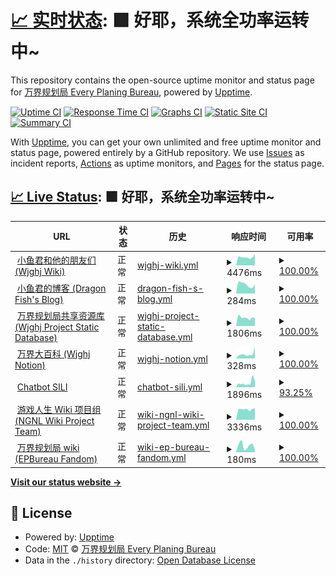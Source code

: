 # [📈 实时状态](https://status.wjghj.cn): <!--live status--> **🟩 好耶，系统全功率运转中~**

This repository contains the open-source uptime monitor and status page for [万界规划局 Every Planing Bureau](https://www.wjghj.cn), powered by [Upptime](https://github.com/upptime/upptime).

[![Uptime CI](https://github.com/Wjghj-Project/status/workflows/Uptime%20CI/badge.svg)](https://github.com/Wjghj-Project/status/actions?query=workflow%3A%22Uptime+CI%22)
[![Response Time CI](https://github.com/Wjghj-Project/status/workflows/Response%20Time%20CI/badge.svg)](https://github.com/Wjghj-Project/status/actions?query=workflow%3A%22Response+Time+CI%22)
[![Graphs CI](https://github.com/Wjghj-Project/status/workflows/Graphs%20CI/badge.svg)](https://github.com/Wjghj-Project/status/actions?query=workflow%3A%22Graphs+CI%22)
[![Static Site CI](https://github.com/Wjghj-Project/status/workflows/Static%20Site%20CI/badge.svg)](https://github.com/Wjghj-Project/status/actions?query=workflow%3A%22Static+Site+CI%22)
[![Summary CI](https://github.com/Wjghj-Project/status/workflows/Summary%20CI/badge.svg)](https://github.com/Wjghj-Project/status/actions?query=workflow%3A%22Summary+CI%22)

With [Upptime](https://upptime.js.org), you can get your own unlimited and free uptime monitor and status page, powered entirely by a GitHub repository. We use [Issues](https://github.com/Wjghj-Project/status/issues) as incident reports, [Actions](https://github.com/Wjghj-Project/status/actions) as uptime monitors, and [Pages](https://status.wjghj.cn) for the status page.

## [📈 Live Status](https://demo.upptime.js.org): <!--live status--> **🟩 好耶，系统全功率运转中~**

<!--start: status pages-->
<!-- This summary is generated by Upptime (https://github.com/upptime/upptime) -->
<!-- Do not edit this manually, your changes will be overwritten -->
<!-- prettier-ignore -->
| URL | 状态 | 历史 | 响应时间 | 可用率 |
| --- | ------ | ------- | ------------- | ------ |
| <img alt="" src="https://favicons.githubusercontent.com/www.wjghj.cn" height="13"> [小鱼君和他的朋友们 (Wjghj Wiki)](https://www.wjghj.cn) | 正常 | [wjghj-wiki.yml](https://github.com/Wjghj-Project/status/commits/HEAD/history/wjghj-wiki.yml) | <details><summary><img alt="响应时间趋势" src="./graphs/wjghj-wiki/response-time-week.png" height="20"> 4476ms</summary><br><a href="https://status.wjghj.cn/history/wjghj-wiki"><img alt="响应时间 5125" src="https://img.shields.io/endpoint?url=https%3A%2F%2Fraw.githubusercontent.com%2FWjghj-Project%2Fstatus%2FHEAD%2Fapi%2Fwjghj-wiki%2Fresponse-time.json"></a><br><a href="https://status.wjghj.cn/history/wjghj-wiki"><img alt="24小时响应时间 4278" src="https://img.shields.io/endpoint?url=https%3A%2F%2Fraw.githubusercontent.com%2FWjghj-Project%2Fstatus%2FHEAD%2Fapi%2Fwjghj-wiki%2Fresponse-time-day.json"></a><br><a href="https://status.wjghj.cn/history/wjghj-wiki"><img alt="7天响应时间 4476" src="https://img.shields.io/endpoint?url=https%3A%2F%2Fraw.githubusercontent.com%2FWjghj-Project%2Fstatus%2FHEAD%2Fapi%2Fwjghj-wiki%2Fresponse-time-week.json"></a><br><a href="https://status.wjghj.cn/history/wjghj-wiki"><img alt="30天响应时间 3722" src="https://img.shields.io/endpoint?url=https%3A%2F%2Fraw.githubusercontent.com%2FWjghj-Project%2Fstatus%2FHEAD%2Fapi%2Fwjghj-wiki%2Fresponse-time-month.json"></a><br><a href="https://status.wjghj.cn/history/wjghj-wiki"><img alt="1年响应时间 5008" src="https://img.shields.io/endpoint?url=https%3A%2F%2Fraw.githubusercontent.com%2FWjghj-Project%2Fstatus%2FHEAD%2Fapi%2Fwjghj-wiki%2Fresponse-time-year.json"></a></details> | <details><summary><a href="https://status.wjghj.cn/history/wjghj-wiki">100.00%</a></summary><a href="https://status.wjghj.cn/history/wjghj-wiki"><img alt="可用率 99.78%" src="https://img.shields.io/endpoint?url=https%3A%2F%2Fraw.githubusercontent.com%2FWjghj-Project%2Fstatus%2FHEAD%2Fapi%2Fwjghj-wiki%2Fuptime.json"></a><br><a href="https://status.wjghj.cn/history/wjghj-wiki"><img alt="4小时可用率 100.00%" src="https://img.shields.io/endpoint?url=https%3A%2F%2Fraw.githubusercontent.com%2FWjghj-Project%2Fstatus%2FHEAD%2Fapi%2Fwjghj-wiki%2Fuptime-day.json"></a><br><a href="https://status.wjghj.cn/history/wjghj-wiki"><img alt="7日可用率 100.00%" src="https://img.shields.io/endpoint?url=https%3A%2F%2Fraw.githubusercontent.com%2FWjghj-Project%2Fstatus%2FHEAD%2Fapi%2Fwjghj-wiki%2Fuptime-week.json"></a><br><a href="https://status.wjghj.cn/history/wjghj-wiki"><img alt="30日可用率 99.67%" src="https://img.shields.io/endpoint?url=https%3A%2F%2Fraw.githubusercontent.com%2FWjghj-Project%2Fstatus%2FHEAD%2Fapi%2Fwjghj-wiki%2Fuptime-month.json"></a><br><a href="https://status.wjghj.cn/history/wjghj-wiki"><img alt="1年可用率 99.90%" src="https://img.shields.io/endpoint?url=https%3A%2F%2Fraw.githubusercontent.com%2FWjghj-Project%2Fstatus%2FHEAD%2Fapi%2Fwjghj-wiki%2Fuptime-year.json"></a></details>
| <img alt="" src="https://favicons.githubusercontent.com/blog.wjghj.cn" height="13"> [小鱼君的博客 (Dragon Fish's Blog)](https://blog.wjghj.cn) | 正常 | [dragon-fish-s-blog.yml](https://github.com/Wjghj-Project/status/commits/HEAD/history/dragon-fish-s-blog.yml) | <details><summary><img alt="响应时间趋势" src="./graphs/dragon-fish-s-blog/response-time-week.png" height="20"> 284ms</summary><br><a href="https://status.wjghj.cn/history/dragon-fish-s-blog"><img alt="响应时间 309" src="https://img.shields.io/endpoint?url=https%3A%2F%2Fraw.githubusercontent.com%2FWjghj-Project%2Fstatus%2FHEAD%2Fapi%2Fdragon-fish-s-blog%2Fresponse-time.json"></a><br><a href="https://status.wjghj.cn/history/dragon-fish-s-blog"><img alt="24小时响应时间 197" src="https://img.shields.io/endpoint?url=https%3A%2F%2Fraw.githubusercontent.com%2FWjghj-Project%2Fstatus%2FHEAD%2Fapi%2Fdragon-fish-s-blog%2Fresponse-time-day.json"></a><br><a href="https://status.wjghj.cn/history/dragon-fish-s-blog"><img alt="7天响应时间 284" src="https://img.shields.io/endpoint?url=https%3A%2F%2Fraw.githubusercontent.com%2FWjghj-Project%2Fstatus%2FHEAD%2Fapi%2Fdragon-fish-s-blog%2Fresponse-time-week.json"></a><br><a href="https://status.wjghj.cn/history/dragon-fish-s-blog"><img alt="30天响应时间 269" src="https://img.shields.io/endpoint?url=https%3A%2F%2Fraw.githubusercontent.com%2FWjghj-Project%2Fstatus%2FHEAD%2Fapi%2Fdragon-fish-s-blog%2Fresponse-time-month.json"></a><br><a href="https://status.wjghj.cn/history/dragon-fish-s-blog"><img alt="1年响应时间 314" src="https://img.shields.io/endpoint?url=https%3A%2F%2Fraw.githubusercontent.com%2FWjghj-Project%2Fstatus%2FHEAD%2Fapi%2Fdragon-fish-s-blog%2Fresponse-time-year.json"></a></details> | <details><summary><a href="https://status.wjghj.cn/history/dragon-fish-s-blog">100.00%</a></summary><a href="https://status.wjghj.cn/history/dragon-fish-s-blog"><img alt="可用率 99.99%" src="https://img.shields.io/endpoint?url=https%3A%2F%2Fraw.githubusercontent.com%2FWjghj-Project%2Fstatus%2FHEAD%2Fapi%2Fdragon-fish-s-blog%2Fuptime.json"></a><br><a href="https://status.wjghj.cn/history/dragon-fish-s-blog"><img alt="4小时可用率 100.00%" src="https://img.shields.io/endpoint?url=https%3A%2F%2Fraw.githubusercontent.com%2FWjghj-Project%2Fstatus%2FHEAD%2Fapi%2Fdragon-fish-s-blog%2Fuptime-day.json"></a><br><a href="https://status.wjghj.cn/history/dragon-fish-s-blog"><img alt="7日可用率 100.00%" src="https://img.shields.io/endpoint?url=https%3A%2F%2Fraw.githubusercontent.com%2FWjghj-Project%2Fstatus%2FHEAD%2Fapi%2Fdragon-fish-s-blog%2Fuptime-week.json"></a><br><a href="https://status.wjghj.cn/history/dragon-fish-s-blog"><img alt="30日可用率 100.00%" src="https://img.shields.io/endpoint?url=https%3A%2F%2Fraw.githubusercontent.com%2FWjghj-Project%2Fstatus%2FHEAD%2Fapi%2Fdragon-fish-s-blog%2Fuptime-month.json"></a><br><a href="https://status.wjghj.cn/history/dragon-fish-s-blog"><img alt="1年可用率 99.98%" src="https://img.shields.io/endpoint?url=https%3A%2F%2Fraw.githubusercontent.com%2FWjghj-Project%2Fstatus%2FHEAD%2Fapi%2Fdragon-fish-s-blog%2Fuptime-year.json"></a></details>
| <img alt="" src="https://favicons.githubusercontent.com/common.wjghj.cn" height="13"> [万界规划局共享资源库 (Wjghj Project Static Database)](https://common.wjghj.cn) | 正常 | [wjghj-project-static-database.yml](https://github.com/Wjghj-Project/status/commits/HEAD/history/wjghj-project-static-database.yml) | <details><summary><img alt="响应时间趋势" src="./graphs/wjghj-project-static-database/response-time-week.png" height="20"> 1806ms</summary><br><a href="https://status.wjghj.cn/history/wjghj-project-static-database"><img alt="响应时间 2211" src="https://img.shields.io/endpoint?url=https%3A%2F%2Fraw.githubusercontent.com%2FWjghj-Project%2Fstatus%2FHEAD%2Fapi%2Fwjghj-project-static-database%2Fresponse-time.json"></a><br><a href="https://status.wjghj.cn/history/wjghj-project-static-database"><img alt="24小时响应时间 1703" src="https://img.shields.io/endpoint?url=https%3A%2F%2Fraw.githubusercontent.com%2FWjghj-Project%2Fstatus%2FHEAD%2Fapi%2Fwjghj-project-static-database%2Fresponse-time-day.json"></a><br><a href="https://status.wjghj.cn/history/wjghj-project-static-database"><img alt="7天响应时间 1806" src="https://img.shields.io/endpoint?url=https%3A%2F%2Fraw.githubusercontent.com%2FWjghj-Project%2Fstatus%2FHEAD%2Fapi%2Fwjghj-project-static-database%2Fresponse-time-week.json"></a><br><a href="https://status.wjghj.cn/history/wjghj-project-static-database"><img alt="30天响应时间 1474" src="https://img.shields.io/endpoint?url=https%3A%2F%2Fraw.githubusercontent.com%2FWjghj-Project%2Fstatus%2FHEAD%2Fapi%2Fwjghj-project-static-database%2Fresponse-time-month.json"></a><br><a href="https://status.wjghj.cn/history/wjghj-project-static-database"><img alt="1年响应时间 2050" src="https://img.shields.io/endpoint?url=https%3A%2F%2Fraw.githubusercontent.com%2FWjghj-Project%2Fstatus%2FHEAD%2Fapi%2Fwjghj-project-static-database%2Fresponse-time-year.json"></a></details> | <details><summary><a href="https://status.wjghj.cn/history/wjghj-project-static-database">100.00%</a></summary><a href="https://status.wjghj.cn/history/wjghj-project-static-database"><img alt="可用率 99.70%" src="https://img.shields.io/endpoint?url=https%3A%2F%2Fraw.githubusercontent.com%2FWjghj-Project%2Fstatus%2FHEAD%2Fapi%2Fwjghj-project-static-database%2Fuptime.json"></a><br><a href="https://status.wjghj.cn/history/wjghj-project-static-database"><img alt="4小时可用率 100.00%" src="https://img.shields.io/endpoint?url=https%3A%2F%2Fraw.githubusercontent.com%2FWjghj-Project%2Fstatus%2FHEAD%2Fapi%2Fwjghj-project-static-database%2Fuptime-day.json"></a><br><a href="https://status.wjghj.cn/history/wjghj-project-static-database"><img alt="7日可用率 100.00%" src="https://img.shields.io/endpoint?url=https%3A%2F%2Fraw.githubusercontent.com%2FWjghj-Project%2Fstatus%2FHEAD%2Fapi%2Fwjghj-project-static-database%2Fuptime-week.json"></a><br><a href="https://status.wjghj.cn/history/wjghj-project-static-database"><img alt="30日可用率 99.67%" src="https://img.shields.io/endpoint?url=https%3A%2F%2Fraw.githubusercontent.com%2FWjghj-Project%2Fstatus%2FHEAD%2Fapi%2Fwjghj-project-static-database%2Fuptime-month.json"></a><br><a href="https://status.wjghj.cn/history/wjghj-project-static-database"><img alt="1年可用率 99.88%" src="https://img.shields.io/endpoint?url=https%3A%2F%2Fraw.githubusercontent.com%2FWjghj-Project%2Fstatus%2FHEAD%2Fapi%2Fwjghj-project-static-database%2Fuptime-year.json"></a></details>
| <img alt="" src="https://favicons.githubusercontent.com/www.notion.so" height="13"> [万界大百科 (Wjghj Notion)](https://www.notion.so/epbureau/9a6d9bd0704244a1818624f032d013f9) | 正常 | [wjghj-notion.yml](https://github.com/Wjghj-Project/status/commits/HEAD/history/wjghj-notion.yml) | <details><summary><img alt="响应时间趋势" src="./graphs/wjghj-notion/response-time-week.png" height="20"> 328ms</summary><br><a href="https://status.wjghj.cn/history/wjghj-notion"><img alt="响应时间 266" src="https://img.shields.io/endpoint?url=https%3A%2F%2Fraw.githubusercontent.com%2FWjghj-Project%2Fstatus%2FHEAD%2Fapi%2Fwjghj-notion%2Fresponse-time.json"></a><br><a href="https://status.wjghj.cn/history/wjghj-notion"><img alt="24小时响应时间 285" src="https://img.shields.io/endpoint?url=https%3A%2F%2Fraw.githubusercontent.com%2FWjghj-Project%2Fstatus%2FHEAD%2Fapi%2Fwjghj-notion%2Fresponse-time-day.json"></a><br><a href="https://status.wjghj.cn/history/wjghj-notion"><img alt="7天响应时间 328" src="https://img.shields.io/endpoint?url=https%3A%2F%2Fraw.githubusercontent.com%2FWjghj-Project%2Fstatus%2FHEAD%2Fapi%2Fwjghj-notion%2Fresponse-time-week.json"></a><br><a href="https://status.wjghj.cn/history/wjghj-notion"><img alt="30天响应时间 238" src="https://img.shields.io/endpoint?url=https%3A%2F%2Fraw.githubusercontent.com%2FWjghj-Project%2Fstatus%2FHEAD%2Fapi%2Fwjghj-notion%2Fresponse-time-month.json"></a><br><a href="https://status.wjghj.cn/history/wjghj-notion"><img alt="1年响应时间 268" src="https://img.shields.io/endpoint?url=https%3A%2F%2Fraw.githubusercontent.com%2FWjghj-Project%2Fstatus%2FHEAD%2Fapi%2Fwjghj-notion%2Fresponse-time-year.json"></a></details> | <details><summary><a href="https://status.wjghj.cn/history/wjghj-notion">100.00%</a></summary><a href="https://status.wjghj.cn/history/wjghj-notion"><img alt="可用率 99.87%" src="https://img.shields.io/endpoint?url=https%3A%2F%2Fraw.githubusercontent.com%2FWjghj-Project%2Fstatus%2FHEAD%2Fapi%2Fwjghj-notion%2Fuptime.json"></a><br><a href="https://status.wjghj.cn/history/wjghj-notion"><img alt="4小时可用率 100.00%" src="https://img.shields.io/endpoint?url=https%3A%2F%2Fraw.githubusercontent.com%2FWjghj-Project%2Fstatus%2FHEAD%2Fapi%2Fwjghj-notion%2Fuptime-day.json"></a><br><a href="https://status.wjghj.cn/history/wjghj-notion"><img alt="7日可用率 100.00%" src="https://img.shields.io/endpoint?url=https%3A%2F%2Fraw.githubusercontent.com%2FWjghj-Project%2Fstatus%2FHEAD%2Fapi%2Fwjghj-notion%2Fuptime-week.json"></a><br><a href="https://status.wjghj.cn/history/wjghj-notion"><img alt="30日可用率 99.67%" src="https://img.shields.io/endpoint?url=https%3A%2F%2Fraw.githubusercontent.com%2FWjghj-Project%2Fstatus%2FHEAD%2Fapi%2Fwjghj-notion%2Fuptime-month.json"></a><br><a href="https://status.wjghj.cn/history/wjghj-notion"><img alt="1年可用率 99.86%" src="https://img.shields.io/endpoint?url=https%3A%2F%2Fraw.githubusercontent.com%2FWjghj-Project%2Fstatus%2FHEAD%2Fapi%2Fwjghj-notion%2Fuptime-year.json"></a></details>
| <img alt="" src="https://favicons.githubusercontent.com/sili.wjghj.cn" height="13"> [Chatbot SILI](https://sili.wjghj.cn) | 正常 | [chatbot-sili.yml](https://github.com/Wjghj-Project/status/commits/HEAD/history/chatbot-sili.yml) | <details><summary><img alt="响应时间趋势" src="./graphs/chatbot-sili/response-time-week.png" height="20"> 1896ms</summary><br><a href="https://status.wjghj.cn/history/chatbot-sili"><img alt="响应时间 1455" src="https://img.shields.io/endpoint?url=https%3A%2F%2Fraw.githubusercontent.com%2FWjghj-Project%2Fstatus%2FHEAD%2Fapi%2Fchatbot-sili%2Fresponse-time.json"></a><br><a href="https://status.wjghj.cn/history/chatbot-sili"><img alt="24小时响应时间 2331" src="https://img.shields.io/endpoint?url=https%3A%2F%2Fraw.githubusercontent.com%2FWjghj-Project%2Fstatus%2FHEAD%2Fapi%2Fchatbot-sili%2Fresponse-time-day.json"></a><br><a href="https://status.wjghj.cn/history/chatbot-sili"><img alt="7天响应时间 1896" src="https://img.shields.io/endpoint?url=https%3A%2F%2Fraw.githubusercontent.com%2FWjghj-Project%2Fstatus%2FHEAD%2Fapi%2Fchatbot-sili%2Fresponse-time-week.json"></a><br><a href="https://status.wjghj.cn/history/chatbot-sili"><img alt="30天响应时间 1180" src="https://img.shields.io/endpoint?url=https%3A%2F%2Fraw.githubusercontent.com%2FWjghj-Project%2Fstatus%2FHEAD%2Fapi%2Fchatbot-sili%2Fresponse-time-month.json"></a><br><a href="https://status.wjghj.cn/history/chatbot-sili"><img alt="1年响应时间 1441" src="https://img.shields.io/endpoint?url=https%3A%2F%2Fraw.githubusercontent.com%2FWjghj-Project%2Fstatus%2FHEAD%2Fapi%2Fchatbot-sili%2Fresponse-time-year.json"></a></details> | <details><summary><a href="https://status.wjghj.cn/history/chatbot-sili">93.25%</a></summary><a href="https://status.wjghj.cn/history/chatbot-sili"><img alt="可用率 96.57%" src="https://img.shields.io/endpoint?url=https%3A%2F%2Fraw.githubusercontent.com%2FWjghj-Project%2Fstatus%2FHEAD%2Fapi%2Fchatbot-sili%2Fuptime.json"></a><br><a href="https://status.wjghj.cn/history/chatbot-sili"><img alt="4小时可用率 89.51%" src="https://img.shields.io/endpoint?url=https%3A%2F%2Fraw.githubusercontent.com%2FWjghj-Project%2Fstatus%2FHEAD%2Fapi%2Fchatbot-sili%2Fuptime-day.json"></a><br><a href="https://status.wjghj.cn/history/chatbot-sili"><img alt="7日可用率 93.25%" src="https://img.shields.io/endpoint?url=https%3A%2F%2Fraw.githubusercontent.com%2FWjghj-Project%2Fstatus%2FHEAD%2Fapi%2Fchatbot-sili%2Fuptime-week.json"></a><br><a href="https://status.wjghj.cn/history/chatbot-sili"><img alt="30日可用率 98.11%" src="https://img.shields.io/endpoint?url=https%3A%2F%2Fraw.githubusercontent.com%2FWjghj-Project%2Fstatus%2FHEAD%2Fapi%2Fchatbot-sili%2Fuptime-month.json"></a><br><a href="https://status.wjghj.cn/history/chatbot-sili"><img alt="1年可用率 96.61%" src="https://img.shields.io/endpoint?url=https%3A%2F%2Fraw.githubusercontent.com%2FWjghj-Project%2Fstatus%2FHEAD%2Fapi%2Fchatbot-sili%2Fuptime-year.json"></a></details>
| <img alt="" src="https://favicons.githubusercontent.com/ngnlwiki.cn" height="13"> [游戏人生 Wiki 项目组 (NGNL Wiki Project Team)](https://ngnlwiki.cn) | 正常 | [wiki-ngnl-wiki-project-team.yml](https://github.com/Wjghj-Project/status/commits/HEAD/history/wiki-ngnl-wiki-project-team.yml) | <details><summary><img alt="响应时间趋势" src="./graphs/wiki-ngnl-wiki-project-team/response-time-week.png" height="20"> 3336ms</summary><br><a href="https://status.wjghj.cn/history/wiki-ngnl-wiki-project-team"><img alt="响应时间 2973" src="https://img.shields.io/endpoint?url=https%3A%2F%2Fraw.githubusercontent.com%2FWjghj-Project%2Fstatus%2FHEAD%2Fapi%2Fwiki-ngnl-wiki-project-team%2Fresponse-time.json"></a><br><a href="https://status.wjghj.cn/history/wiki-ngnl-wiki-project-team"><img alt="24小时响应时间 3555" src="https://img.shields.io/endpoint?url=https%3A%2F%2Fraw.githubusercontent.com%2FWjghj-Project%2Fstatus%2FHEAD%2Fapi%2Fwiki-ngnl-wiki-project-team%2Fresponse-time-day.json"></a><br><a href="https://status.wjghj.cn/history/wiki-ngnl-wiki-project-team"><img alt="7天响应时间 3336" src="https://img.shields.io/endpoint?url=https%3A%2F%2Fraw.githubusercontent.com%2FWjghj-Project%2Fstatus%2FHEAD%2Fapi%2Fwiki-ngnl-wiki-project-team%2Fresponse-time-week.json"></a><br><a href="https://status.wjghj.cn/history/wiki-ngnl-wiki-project-team"><img alt="30天响应时间 2686" src="https://img.shields.io/endpoint?url=https%3A%2F%2Fraw.githubusercontent.com%2FWjghj-Project%2Fstatus%2FHEAD%2Fapi%2Fwiki-ngnl-wiki-project-team%2Fresponse-time-month.json"></a><br><a href="https://status.wjghj.cn/history/wiki-ngnl-wiki-project-team"><img alt="1年响应时间 3066" src="https://img.shields.io/endpoint?url=https%3A%2F%2Fraw.githubusercontent.com%2FWjghj-Project%2Fstatus%2FHEAD%2Fapi%2Fwiki-ngnl-wiki-project-team%2Fresponse-time-year.json"></a></details> | <details><summary><a href="https://status.wjghj.cn/history/wiki-ngnl-wiki-project-team">100.00%</a></summary><a href="https://status.wjghj.cn/history/wiki-ngnl-wiki-project-team"><img alt="可用率 99.87%" src="https://img.shields.io/endpoint?url=https%3A%2F%2Fraw.githubusercontent.com%2FWjghj-Project%2Fstatus%2FHEAD%2Fapi%2Fwiki-ngnl-wiki-project-team%2Fuptime.json"></a><br><a href="https://status.wjghj.cn/history/wiki-ngnl-wiki-project-team"><img alt="4小时可用率 100.00%" src="https://img.shields.io/endpoint?url=https%3A%2F%2Fraw.githubusercontent.com%2FWjghj-Project%2Fstatus%2FHEAD%2Fapi%2Fwiki-ngnl-wiki-project-team%2Fuptime-day.json"></a><br><a href="https://status.wjghj.cn/history/wiki-ngnl-wiki-project-team"><img alt="7日可用率 100.00%" src="https://img.shields.io/endpoint?url=https%3A%2F%2Fraw.githubusercontent.com%2FWjghj-Project%2Fstatus%2FHEAD%2Fapi%2Fwiki-ngnl-wiki-project-team%2Fuptime-week.json"></a><br><a href="https://status.wjghj.cn/history/wiki-ngnl-wiki-project-team"><img alt="30日可用率 99.63%" src="https://img.shields.io/endpoint?url=https%3A%2F%2Fraw.githubusercontent.com%2FWjghj-Project%2Fstatus%2FHEAD%2Fapi%2Fwiki-ngnl-wiki-project-team%2Fuptime-month.json"></a><br><a href="https://status.wjghj.cn/history/wiki-ngnl-wiki-project-team"><img alt="1年可用率 99.90%" src="https://img.shields.io/endpoint?url=https%3A%2F%2Fraw.githubusercontent.com%2FWjghj-Project%2Fstatus%2FHEAD%2Fapi%2Fwiki-ngnl-wiki-project-team%2Fuptime-year.json"></a></details>
| <img alt="" src="https://favicons.githubusercontent.com/epbureau.fandom.com" height="13"> [万界规划局 wiki (EPBureau Fandom)](https://epbureau.fandom.com) | 正常 | [wiki-ep-bureau-fandom.yml](https://github.com/Wjghj-Project/status/commits/HEAD/history/wiki-ep-bureau-fandom.yml) | <details><summary><img alt="响应时间趋势" src="./graphs/wiki-ep-bureau-fandom/response-time-week.png" height="20"> 180ms</summary><br><a href="https://status.wjghj.cn/history/wiki-ep-bureau-fandom"><img alt="响应时间 322" src="https://img.shields.io/endpoint?url=https%3A%2F%2Fraw.githubusercontent.com%2FWjghj-Project%2Fstatus%2FHEAD%2Fapi%2Fwiki-ep-bureau-fandom%2Fresponse-time.json"></a><br><a href="https://status.wjghj.cn/history/wiki-ep-bureau-fandom"><img alt="24小时响应时间 154" src="https://img.shields.io/endpoint?url=https%3A%2F%2Fraw.githubusercontent.com%2FWjghj-Project%2Fstatus%2FHEAD%2Fapi%2Fwiki-ep-bureau-fandom%2Fresponse-time-day.json"></a><br><a href="https://status.wjghj.cn/history/wiki-ep-bureau-fandom"><img alt="7天响应时间 180" src="https://img.shields.io/endpoint?url=https%3A%2F%2Fraw.githubusercontent.com%2FWjghj-Project%2Fstatus%2FHEAD%2Fapi%2Fwiki-ep-bureau-fandom%2Fresponse-time-week.json"></a><br><a href="https://status.wjghj.cn/history/wiki-ep-bureau-fandom"><img alt="30天响应时间 209" src="https://img.shields.io/endpoint?url=https%3A%2F%2Fraw.githubusercontent.com%2FWjghj-Project%2Fstatus%2FHEAD%2Fapi%2Fwiki-ep-bureau-fandom%2Fresponse-time-month.json"></a><br><a href="https://status.wjghj.cn/history/wiki-ep-bureau-fandom"><img alt="1年响应时间 325" src="https://img.shields.io/endpoint?url=https%3A%2F%2Fraw.githubusercontent.com%2FWjghj-Project%2Fstatus%2FHEAD%2Fapi%2Fwiki-ep-bureau-fandom%2Fresponse-time-year.json"></a></details> | <details><summary><a href="https://status.wjghj.cn/history/wiki-ep-bureau-fandom">100.00%</a></summary><a href="https://status.wjghj.cn/history/wiki-ep-bureau-fandom"><img alt="可用率 99.98%" src="https://img.shields.io/endpoint?url=https%3A%2F%2Fraw.githubusercontent.com%2FWjghj-Project%2Fstatus%2FHEAD%2Fapi%2Fwiki-ep-bureau-fandom%2Fuptime.json"></a><br><a href="https://status.wjghj.cn/history/wiki-ep-bureau-fandom"><img alt="4小时可用率 100.00%" src="https://img.shields.io/endpoint?url=https%3A%2F%2Fraw.githubusercontent.com%2FWjghj-Project%2Fstatus%2FHEAD%2Fapi%2Fwiki-ep-bureau-fandom%2Fuptime-day.json"></a><br><a href="https://status.wjghj.cn/history/wiki-ep-bureau-fandom"><img alt="7日可用率 100.00%" src="https://img.shields.io/endpoint?url=https%3A%2F%2Fraw.githubusercontent.com%2FWjghj-Project%2Fstatus%2FHEAD%2Fapi%2Fwiki-ep-bureau-fandom%2Fuptime-week.json"></a><br><a href="https://status.wjghj.cn/history/wiki-ep-bureau-fandom"><img alt="30日可用率 100.00%" src="https://img.shields.io/endpoint?url=https%3A%2F%2Fraw.githubusercontent.com%2FWjghj-Project%2Fstatus%2FHEAD%2Fapi%2Fwiki-ep-bureau-fandom%2Fuptime-month.json"></a><br><a href="https://status.wjghj.cn/history/wiki-ep-bureau-fandom"><img alt="1年可用率 99.98%" src="https://img.shields.io/endpoint?url=https%3A%2F%2Fraw.githubusercontent.com%2FWjghj-Project%2Fstatus%2FHEAD%2Fapi%2Fwiki-ep-bureau-fandom%2Fuptime-year.json"></a></details>

<!--end: status pages-->

[**Visit our status website →**](https://status.wjghj.cn)

## 📄 License

- Powered by: [Upptime](https://github.com/upptime/upptime)
- Code: [MIT](./LICENSE) © [万界规划局 Every Planing Bureau](https://www.wjghj.cn)
- Data in the `./history` directory: [Open Database License](https://opendatacommons.org/licenses/odbl/1-0/)
